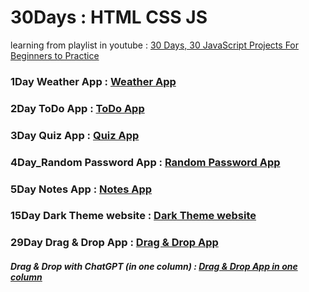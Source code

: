 # 30Days : HTML CSS JS
learning from playlist in youtube : [30 Days, 30 JavaScript Projects For Beginners to Practice](https://youtube.com/playlist?list=PLjwm_8O3suyOgDS_Z8AWbbq3zpCmR-WE9&si=RH6wHvnqGHdBUy6m)


### 1Day Weather App : [Weather App](https://maryam-elmorshidy.github.io/30DaysHTML-CSS-JS/1Day_Weather%20App/)

### 2Day ToDo App : [ToDo App](https://maryam-elmorshidy.github.io/30DaysHTML-CSS-JS/2Day_ToDo%20App/)

### 3Day Quiz App : [Quiz App](https://maryam-elmorshidy.github.io/30DaysHTML-CSS-JS/3Day_Quiz%20App/)

### 4Day_Random Password App : [Random Password App](https://maryam-elmorshidy.github.io/30DaysHTML-CSS-JS/4Day_Random%20Password%20App/)

### 5Day Notes App : [Notes App](https://maryam-elmorshidy.github.io/30DaysHTML-CSS-JS/5Day_Notes%20App/)

### 15Day Dark Theme website : [Dark Theme website](https://maryam-elmorshidy.github.io/30DaysHTML-CSS-JS/15Day_Dark%20Theme%20App/)

### 29Day Drag & Drop App : [Drag & Drop App](https://maryam-elmorshidy.github.io/30DaysHTML-CSS-JS/29Day_Drag%20&%20Drop%20App/)
##### Drag & Drop with ChatGPT (in one column) : [Drag & Drop App in one column](https://maryam-elmorshidy.github.io/30DaysHTML-CSS-JS/Drag_Drop%20with%20ChatGPT%20(in%20one%20column)/)


